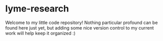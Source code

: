 # lyme-research

Welcome to my little code repository!  Nothing particular profound can be found here just yet, but adding some nice version control to my current work will help keep it organized :)
